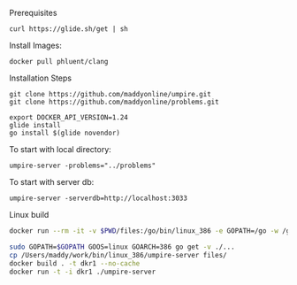 Prerequisites
```
curl https://glide.sh/get | sh
```

Install Images:
```
docker pull phluent/clang
```

Installation Steps

```
git clone https://github.com/maddyonline/umpire.git
git clone https://github.com/maddyonline/problems.git

```

```
export DOCKER_API_VERSION=1.24
glide install
go install $(glide novendor)
```

To start with local directory:
```
umpire-server -problems="../problems"
```

To start with server db:
```
umpire-server -serverdb=http://localhost:3033
```

Linux build
```sh
docker run --rm -it -v $PWD/files:/go/bin/linux_386 -e GOPATH=/go -w /go/src/app -e GOOS=linux -e GOARCH=386 golang go get -u -v github.com/maddyonline/umpire/...
```

```sh
sudo GOPATH=$GOPATH GOOS=linux GOARCH=386 go get -v ./...
cp /Users/maddy/work/bin/linux_386/umpire-server files/
docker build . -t dkr1 --no-cache
docker run -t -i dkr1 ./umpire-server
```
